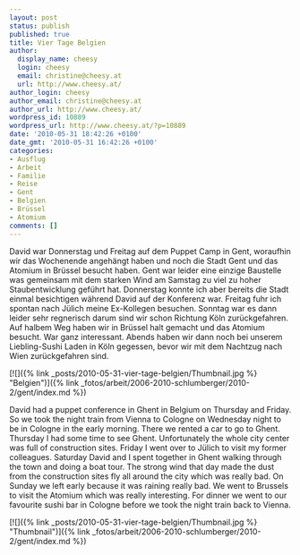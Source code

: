 ```yaml
---
layout: post
status: publish
published: true
title: Vier Tage Belgien
author:
  display_name: cheesy
  login: cheesy
  email: christine@cheesy.at
  url: http://www.cheesy.at/
author_login: cheesy
author_email: christine@cheesy.at
author_url: http://www.cheesy.at/
wordpress_id: 10889
wordpress_url: http://www.cheesy.at/?p=10889
date: '2010-05-31 18:42:26 +0100'
date_gmt: '2010-05-31 16:42:26 +0100'
categories:
- Ausflug
- Arbeit
- Familie
- Reise
- Gent
- Belgien
- Brüssel
- Atomium
comments: []
---
```

<!--:de-->David war Donnerstag und Freitag auf dem Puppet Camp in Gent, woraufhin wir das Wochenende angehängt haben und noch die Stadt Gent und das Atomium in Brüssel besucht haben. Gent war leider eine einzige Baustelle was gemeinsam mit dem starken Wind am Samstag zu viel zu hoher Staubentwicklung geführt hat. Donnerstag konnte ich aber bereits die Stadt einmal besichtigen während David auf der Konferenz war. Freitag fuhr ich spontan nach Jülich meine Ex-Kollegen besuchen. Sonntag war es dann leider sehr regnerisch darum sind wir schon Richtung Köln zurückgefahren. Auf halbem Weg haben wir in Brüssel halt gemacht und das Atomium besucht. War ganz interessant. Abends haben wir dann noch bei unserem Liebling-Sushi Laden in Köln gegessen, bevor wir mit dem Nachtzug nach Wien zurückgefahren sind.
[![]({% link _posts/2010-05-31-vier-tage-belgien/Thumbnail.jpg %} "Belgien")]({% link _fotos/arbeit/2006-2010-schlumberger/2010-2/gent/index.md %})
<!--:--><!--:en-->David had a puppet conference in Ghent in Belgium on Thursday and Friday. So we took the night train from Vienna to Cologne on Wednesday night to be in Cologne in the early morning. There we rented a car to go to Ghent. Thursday I had some time to see Ghent. Unfortunately the whole city center was full of construction sites. Friday I went over to Jülich to visit my former colleagues. Saturday David and I spent together in Ghent walking through the town and doing a boat tour. The strong wind that day made the dust from the construction sites fly all around the city which was really bad. On Sunday we left early because it was raining really bad. We went to Brussels to visit the Atomium which was really interesting. For dinner we went to our favourite sushi bar in Cologne before we took the night train back to Vienna.
[![]({% link _posts/2010-05-31-vier-tage-belgien/Thumbnail.jpg %} "Thumbnail")]({% link _fotos/arbeit/2006-2010-schlumberger/2010-2/gent/index.md %}) <!--:-->
